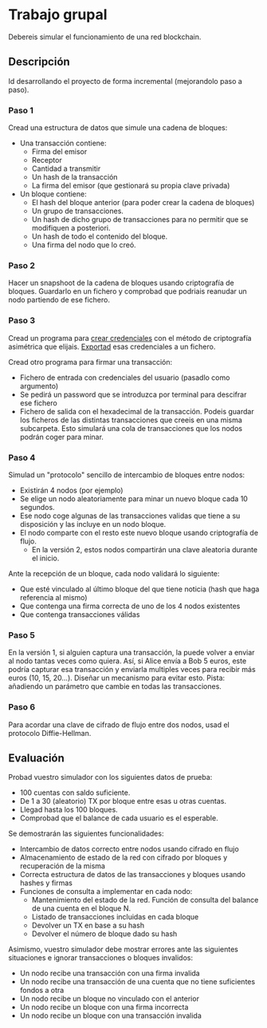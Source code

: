 # Trabajo grupal

Debereis simular el funcionamiento de una red blockchain.

## Descripción

Id desarrollando el proyecto de forma incremental (mejorandolo paso a paso).

### Paso 1

Cread una estructura de datos que simule una cadena de bloques:

- Una transacción contiene:
  - Firma del emisor
  - Receptor
  - Cantidad a transmitir
  - Un hash de la transacción
  - La firma del emisor (que gestionará su propia clave privada)
- Un bloque contiene:
  - El hash del bloque anterior (para poder crear la cadena de bloques)
  - Un grupo de transacciones.
  - Un hash de dicho grupo de transacciones para no permitir que se modifiquen a
    posteriori.
  - Un hash de todo el contenido del bloque.
  - Una firma del nodo que lo creó.

### Paso 2

Hacer un snapshoot de la cadena de bloques usando criptografía de bloques.
Guardarlo en un fichero y comprobad que podriais reanudar un nodo partiendo de
ese fichero.

### Paso 3

Cread un programa para
[crear credenciales](https://developer.mozilla.org/en-US/docs/Web/API/SubtleCrypto/deriveKey)
con el método de criptografía asimétrica que elijais.
[Exportad](https://developer.mozilla.org/en-US/docs/Web/API/SubtleCrypto/exportKey)
esas credenciales a un fichero.

Cread otro programa para firmar una transacción:

- Fichero de entrada con credenciales del usuario (pasadlo como argumento)
- Se pedirá un password que se introduzca por terminal para descifrar ese
  fichero
- Fichero de salida con el hexadecimal de la transacción. Podeis guardar los
  ficheros de las distintas transacciones que creeis en una misma subcarpeta.
  Esto simulará una cola de transacciones que los nodos podrán coger para minar.

### Paso 4

Simulad un "protocolo" sencillo de intercambio de bloques entre nodos:

- Existirán 4 nodos (por ejemplo)
- Se elige un nodo aleatoriamente para minar un nuevo bloque cada 10 segundos.
- Ese nodo coge algunas de las transacciones validas que tiene a su disposición
  y las incluye en un nodo bloque.
- El nodo comparte con el resto este nuevo bloque usando criptografía de flujo.
  - En la versión 2, estos nodos compartirán una clave aleatoria durante el
    inicio.

Ante la recepción de un bloque, cada nodo validará lo siguiente:

- Que esté vinculado al último bloque del que tiene noticia (hash que haga
  referencia al mismo)
- Que contenga una firma correcta de uno de los 4 nodos existentes
- Que contenga transacciones válidas

### Paso 5

En la versión 1, si alguien captura una transacción, la puede volver a enviar al
nodo tantas veces como quiera. Así, si Alice envía a Bob 5 euros, este podría
capturar esa transacción y enviarla multiples veces para recibir más euros (10,
15, 20...). Diseñar un mecanismo para evitar esto. Pista: añadiendo un parámetro
que cambie en todas las transacciones.

### Paso 6

Para acordar una clave de cifrado de flujo entre dos nodos, usad el protocolo
Diffie-Hellman.

## Evaluación

Probad vuestro simulador con los siguientes datos de prueba:

- 100 cuentas con saldo suficiente.​
- De 1 a 30 (aleatorio) TX por bloque entre esas u otras cuentas.​
- Llegad hasta los 100 bloques.​
- Comprobad que el balance de cada usuario es el esperable.

Se demostrarán las siguientes funcionalidades:

- Intercambio de datos correcto entre nodos​ usando cifrado en flujo​
- Almacenamiento de estado de la red​ con cifrado por bloques y recuperación de
  la misma
- Correcta estructura de datos de las transacciones y bloques usando hashes y
  firmas
- Funciones de consulta a implementar en cada nodo:
  - Mantenimiento del estado de la red. Función de consulta del balance de una
    cuenta en el bloque N​.
  - Listado de transacciones incluidas en cada bloque​
  - Devolver un TX en base a su hash​
  - Devolver el número de bloque dado su hash​

Asimismo, vuestro simulador debe mostrar errores ante las siguientes situaciones
e ignorar transacciones o bloques invalidos:

- Un nodo recibe una transacción con una firma invalida
- Un nodo recibe una transacción de una cuenta que no tiene suficientes fondos a
  otra
- Un nodo recibe un bloque no vinculado con el anterior
- Un nodo recibe un bloque con una firma incorrecta
- Un nodo recibe un bloque con una transacción invalida
